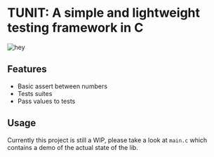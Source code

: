 # TUNIT: A simple and lightweight testing framework in C

![hey](https://github.com/Kaporos/tunit/assets/34960023/e7096d7d-b830-495d-899a-bbeb4c0639b2)


## Features

- Basic assert between numbers
- Tests suites
- Pass values to tests


## Usage

Currently this project is still a WIP, please take a look at `main.c` which contains a demo of the actual state of the lib.
